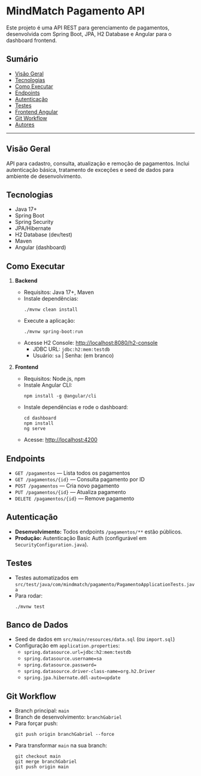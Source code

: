 # MindMatch Pagamento API

Este projeto é uma API REST para gerenciamento de pagamentos, desenvolvida com Spring Boot, JPA, H2 Database e Angular para o dashboard frontend.

## Sumário
- [Visão Geral](#visão-geral)
- [Tecnologias](#tecnologias)
- [Como Executar](#como-executar)
- [Endpoints](#endpoints)
- [Autenticação](#autenticação)
- [Testes](#testes)
- [Frontend Angular](#frontend-angular)
- [Git Workflow](#git-workflow)
- [Autores](#autores)

---

## Visão Geral
API para cadastro, consulta, atualização e remoção de pagamentos. Inclui autenticação básica, tratamento de exceções e seed de dados para ambiente de desenvolvimento.

## Tecnologias
- Java 17+
- Spring Boot
- Spring Security
- JPA/Hibernate
- H2 Database (dev/test)
- Maven
- Angular (dashboard)

## Como Executar
1. **Backend**
   - Requisitos: Java 17+, Maven
   - Instale dependências:
     ```shell
     ./mvnw clean install
     ```
   - Execute a aplicação:
     ```shell
     ./mvnw spring-boot:run
     ```
   - Acesse H2 Console: [http://localhost:8080/h2-console](http://localhost:8080/h2-console)
     - JDBC URL: `jdbc:h2:mem:testdb`
     - Usuário: `sa` | Senha: (em branco)

2. **Frontend**
   - Requisitos: Node.js, npm
   - Instale Angular CLI:
     ```shell
     npm install -g @angular/cli
     ```
   - Instale dependências e rode o dashboard:
     ```shell
     cd dashboard
     npm install
     ng serve
     ```
   - Acesse: [http://localhost:4200](http://localhost:4200)

## Endpoints
- `GET /pagamentos` — Lista todos os pagamentos
- `GET /pagamentos/{id}` — Consulta pagamento por ID
- `POST /pagamentos` — Cria novo pagamento
- `PUT /pagamentos/{id}` — Atualiza pagamento
- `DELETE /pagamentos/{id}` — Remove pagamento

## Autenticação
- **Desenvolvimento:** Todos endpoints `/pagamentos/**` estão públicos.
- **Produção:** Autenticação Basic Auth (configurável em `SecurityConfiguration.java`).

## Testes
- Testes automatizados em `src/test/java/com/mindmatch/pagamento/PagamentoApplicationTests.java`
- Para rodar:
  ```shell
  ./mvnw test
  ```

## Banco de Dados
- Seed de dados em `src/main/resources/data.sql` (ou `import.sql`)
- Configuração em `application.properties`:
  - `spring.datasource.url=jdbc:h2:mem:testdb`
  - `spring.datasource.username=sa`
  - `spring.datasource.password=`
  - `spring.datasource.driver-class-name=org.h2.Driver`
  - `spring.jpa.hibernate.ddl-auto=update`

## Git Workflow
- Branch principal: `main`
- Branch de desenvolvimento: `branchGabriel`
- Para forçar push:
  ```shell
  git push origin branchGabriel --force
  ```
- Para transformar `main` na sua branch:
  ```shell
  git checkout main
  git merge branchGabriel
  git push origin main
  ```

